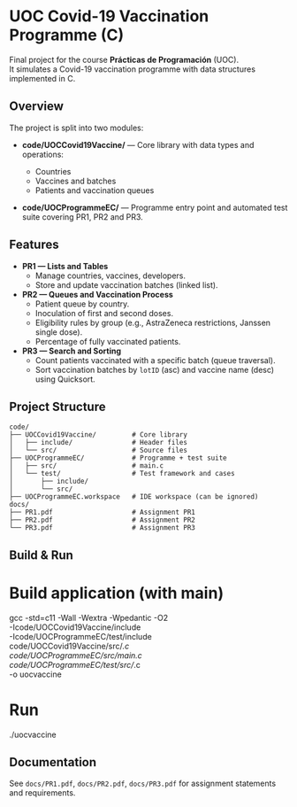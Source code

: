 # UOC Covid-19 Vaccination Programme (C)

Final project for the course **Prácticas de Programación** (UOC).  
It simulates a Covid-19 vaccination programme with data structures implemented in C.

## Overview
The project is split into two modules:

- **code/UOCCovid19Vaccine/** — Core library with data types and operations:
  - Countries
  - Vaccines and batches
  - Patients and vaccination queues

- **code/UOCProgrammeEC/** — Programme entry point and automated test suite covering PR1, PR2 and PR3.

## Features
- **PR1 — Lists and Tables**
  - Manage countries, vaccines, developers.
  - Store and update vaccination batches (linked list).
- **PR2 — Queues and Vaccination Process**
  - Patient queue by country.
  - Inoculation of first and second doses.
  - Eligibility rules by group (e.g., AstraZeneca restrictions, Janssen single dose).
  - Percentage of fully vaccinated patients.
- **PR3 — Search and Sorting**
  - Count patients vaccinated with a specific batch (queue traversal).
  - Sort vaccination batches by `lotID` (asc) and vaccine name (desc) using Quicksort.

## Project Structure
```
code/
├── UOCCovid19Vaccine/         # Core library
│   ├── include/               # Header files
│   └── src/                   # Source files
├── UOCProgrammeEC/            # Programme + test suite
│   ├── src/                   # main.c
│   └── test/                  # Test framework and cases
│       ├── include/
│       └── src/
├── UOCProgrammeEC.workspace   # IDE workspace (can be ignored)
docs/
├── PR1.pdf                    # Assignment PR1
├── PR2.pdf                    # Assignment PR2
└── PR3.pdf                    # Assignment PR3
```
## Build & Run
# Build application (with main)
gcc -std=c11 -Wall -Wextra -Wpedantic -O2 \
  -Icode/UOCCovid19Vaccine/include \
  -Icode/UOCProgrammeEC/test/include \
  code/UOCCovid19Vaccine/src/*.c \
  code/UOCProgrammeEC/src/main.c \
  code/UOCProgrammeEC/test/src/*.c \
  -o uocvaccine

# Run
./uocvaccine

## Documentation
See `docs/PR1.pdf`, `docs/PR2.pdf`, `docs/PR3.pdf` for assignment statements and requirements.
